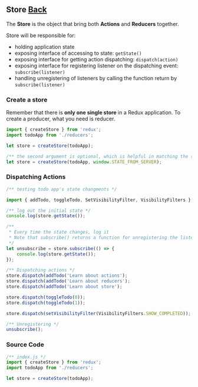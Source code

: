 ## Store [Back](./../redux.md)

The **Store** is the object that bring both **Actions** and **Reducers** together.

Store will be responsible for:

- holding application state
- exposing interface of accessing to state: `getState()`
- exposing interface for getting action dispatching: `dispatch(action)`
- exposing interface for registering listener on the dispatching event: `subscribe(listener)`
- handling unregistering of listeners by calling the function return by `subscribe(listener)`

### Create a store

Remember that there is **only one single store** in a Redux application. To create a producer, what you need is reducer.

```js
import { createStore } from 'redux';
import todoApp from './reducers';

let store = createStore(todoApp);

/** the second argument is optional, which is helpful in matching the state of the client to the state of the server. */
let store = createStore(todoApp, window.STATE_FROM_SERVER);
```

### Dispatching Actions

```js
/** testing todo app's state changments */

import { addTodo, toggleTodo, SetVisibilityFilter, VisibilityFilters } from './actions';

/** log out the initial state */
console.log(store.getState());

/** 
 * Every time the state changes, log it
 * Note that subscribe() returns a function for unregistering the listener
 */
let unsubscribe = store.subscribe(() => {
    console.log(store.getState());
});

/** Dispatching actions */
store.dispatch(addTodo('Learn about actions');
store.dispatch(addTodo('Learn about reducers');
store.dispatch(addTodo('Learn about store');

store.dispatch(toggleTodo(0));
store.dispatch(toggleTodo(1));

store.dispatch(setVisibilityFilter(VisibilityFilters.SHOW_COMPLETED));

/** Unregistering */
unsubscribe();
```

### Source Code

```js
/** index.js */
import { createStore } from 'redux';
import todoApp from './reducers';

let store = createStore(todoApp);
```

